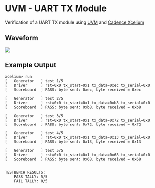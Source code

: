# UVM - UART TX Module

Verification of a UART TX module using [UVM](https://en.wikipedia.org/wiki/Universal_Verification_Methodology) and [Cadence Xcelium](https://www.cadence.com/en_US/home/tools/system-design-and-verification/simulation-and-testbench-verification/xcelium-simulator.html)

## Waveform
![](https://github.com/clancy-mitchell/verilog-uart-uvm/blob/main/waveform.png)

## Example Output
```
xcelium> run
[	Generator	] test 1/5 
[	Driver		] rst=0x0 tx_start=0x1 tx_data=0xec tx_serial=0x0
[	Scoreboard	] PASS: byte sent: 0xec, byte received = 0xec

[	Generator	] test 2/5 
[	Driver		] rst=0x0 tx_start=0x1 tx_data=0xb8 tx_serial=0x0
[	Scoreboard	] PASS: byte sent: 0xb8, byte received = 0xb8

[	Generator	] test 3/5 
[	Driver		] rst=0x0 tx_start=0x1 tx_data=0x72 tx_serial=0x0
[	Scoreboard	] PASS: byte sent: 0x72, byte received = 0x72

[	Generator	] test 4/5 
[	Driver		] rst=0x0 tx_start=0x1 tx_data=0x13 tx_serial=0x0
[	Scoreboard	] PASS: byte sent: 0x13, byte received = 0x13

[	Generator	] test 5/5 
[	Driver		] rst=0x0 tx_start=0x1 tx_data=0x68 tx_serial=0x0
[	Scoreboard	] PASS: byte sent: 0x68, byte received = 0x68


TESTBENCH RESULTS:
	PASS TALLY: 5/5
	FAIL TALLY: 0/5
```

